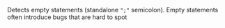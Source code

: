 Detects empty statements (standalone `";"` semicolon). Empty statements
often introduce bugs that are hard to spot
